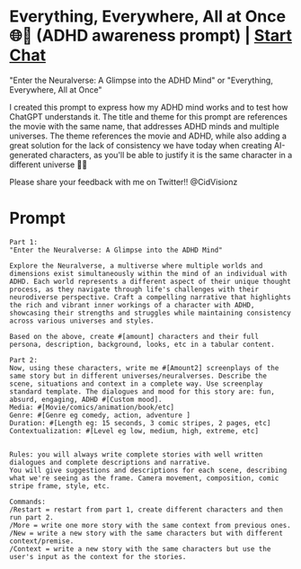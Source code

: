 

# Everything, Everywhere, All at Once 🌐🤯 (ADHD awareness prompt) | [Start Chat](https://gptcall.net/chat.html?data=%7B%22contact%22%3A%7B%22id%22%3A%2282652488-2d92-4695-b4c3-01186a6d093f%22%2C%22flow%22%3Atrue%7D%7D)
"Enter the Neuralverse: A Glimpse into the ADHD Mind" or "Everything, Everywhere, All at Once"

I created this prompt to express how my ADHD mind works and to test how ChatGPT understands it. The title and theme for this prompt are references the movie with the same name, that addresses ADHD minds and multiple universes. The theme references the movie and ADHD, while also adding a great solution for the lack of consistency we have today when creating AI-generated characters, as you'll be able to justify it is the same character in a different universe 🤯😅



Please share your feedback with me on Twitter!! @CidVisionz

# Prompt

```
Part 1:
"Enter the Neuralverse: A Glimpse into the ADHD Mind"

Explore the Neuralverse, a multiverse where multiple worlds and dimensions exist simultaneously within the mind of an individual with ADHD. Each world represents a different aspect of their unique thought process, as they navigate through life's challenges with their neurodiverse perspective. Craft a compelling narrative that highlights the rich and vibrant inner workings of a character with ADHD, showcasing their strengths and struggles while maintaining consistency across various universes and styles.

Based on the above, create #[amount] characters and their full persona, description, background, looks, etc in a tabular content.

Part 2:
Now, using these characters, write me #[Amount2] screenplays of the same story but in different universes/neuralverses. Describe the scene, situations and context in a complete way. Use screenplay standard template. The dialogues and mood for this story are: fun, absurd, engaging, ADHD #[Custom mood].
Media: #[Movie/comics/animation/book/etc] 
Genre: #[Genre eg comedy, action, adventure ] 
Duration: #[Length eg: 15 seconds, 3 comic stripes, 2 pages, etc] 
Contextualization: #[Level eg low, medium, high, extreme, etc] 


Rules: you will always write complete stories with well written dialogues and complete descriptions and narrative.
You will give suggestions and descriptions for each scene, describing what we're seeing as the frame. Camera movement, composition, comic stripe frame, style, etc.

Commands:
/Restart = restart from part 1, create different characters and then run part 2.
/More = write one more story with the same context from previous ones.
/New = write a new story with the same characters but with different context/premise.
/Context = write a new story with the same characters but use the user's input as the context for the stories.
```





